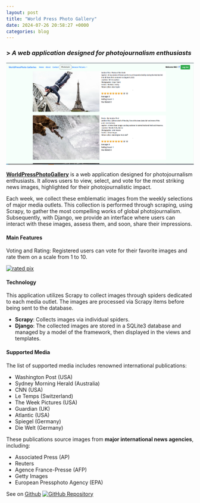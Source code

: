 ```yaml
---
layout: post
title: "World Press Photo Gallery"
date: 2024-07-26 20:58:27 +0000
categories: blog
---
```


### **> *A web application designed for photojournalism enthusiasts***

[![World Press photo ](https://raw.githubusercontent.com/hericlibong/worldPressPhotoGalery/main/media/worldpressphoto.PNG)](ttps://github.com/hericlibong/worldPressPhotoGalery)

[**WorldPressPhotoGallery**](https://github.com/hericlibong/worldPressPhotoGalery) is a web application designed for photojournalism enthusiasts. It allows users to view, select, and vote for the most striking news images, highlighted for their photojournalistic impact.

Each week, we collect these emblematic images from the weekly selections of major media outlets. This collection is performed through scraping, using Scrapy, to gather the most compelling works of global photojournalism. Subsequently, with Django, we provide an interface where users can interact with these images, assess them, and soon, share their impressions.

#### Main Features
Voting and Rating: Registered users can vote for their favorite images and rate them on a scale from 1 to 10.


<a href="https://github.com/hericlibong/worldPressPhotoGalery">
    <img src="https://raw.githubusercontent.com/hericlibong/portfolio/main/media/worldpressphoto_rated.PNG" alt="rated pix"/>
</a>


#### Technology
This application utilizes Scrapy to collect images through spiders dedicated to each media outlet. The images are processed via Scrapy items before being sent to the database.

- **Scrapy**: Collects images via individual spiders.
- **Django**: The collected images are stored in a SQLite3 database and managed by a model of the framework, then displayed in the views and templates.

#### Supported Media
The list of supported media includes renowned international publications:

- Washington Post (USA)
- Sydney Morning Herald (Australia)
- CNN (USA)
- Le Temps (Switzerland)
- The Week Pictures (USA)
- Guardian (UK)
- Atlantic (USA)
- Spiegel (Germany)
- Die Welt (Germany)

These publications source images from **major international news agencies**, including:

- Associated Press (AP)
- Reuters
- Agence France-Presse (AFP)
- Getty Images
- European Pressphoto Agency (EPA)

See on [Github](https://github.com/hericlibong/worldPressPhotoGalery)
<a href="https://github.com/hericlibong/worldPressPhotoGalery">
    <img src="https://github.githubassets.com/images/modules/logos_page/GitHub-Mark.png" alt="GitHub Repository" width="50" height="50"/>
</a>
